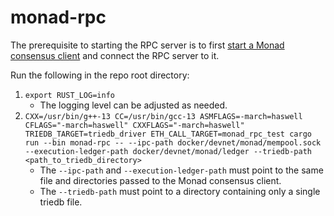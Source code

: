 # monad-rpc

The prerequisite to starting the RPC server is to first [start a Monad consensus client](/monad-node/README.md) and connect the RPC server to it.

Run the following in the repo root directory:
1. `export RUST_LOG=info`
    - The logging level can be adjusted as needed.
2. `CXX=/usr/bin/g++-13 CC=/usr/bin/gcc-13 ASMFLAGS=-march=haswell CFLAGS="-march=haswell" CXXFLAGS="-march=haswell" TRIEDB_TARGET=triedb_driver ETH_CALL_TARGET=monad_rpc_test cargo run --bin monad-rpc -- --ipc-path docker/devnet/monad/mempool.sock --execution-ledger-path docker/devnet/monad/ledger --triedb-path <path_to_triedb_directory>`
    - The `--ipc-path` and `--execution-ledger-path` must point to the same file and directories passed to the Monad consensus client.
    - The `--triedb-path` must point to a directory containing only a single triedb file.